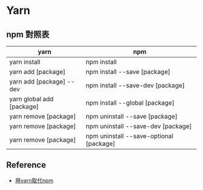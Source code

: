 # Yarn

## npm 對照表
| yarn                      | npm                                     |
| ------------------------- | --------------------------------------- |
| yarn install              | npm install                             |
| yarn add [package]        | npm install --save [package]            |
| yarn add [package] --dev  | npm install --save-dev [package]        |
| yarn global add [package] | npm install --global [package]          |
| yarn remove [package]     | npm uninstall --save [package]          |
| yarn remove [package]     | npm uninstall --save-dev [package]      |
| yarn remove [package]     | npm uninstall --save-optional [package] |

## Reference
* [用yarn取代npm](http://blog.chivincent.net/2016/10/23/%E7%94%A8-yarn-%E5%8F%96%E4%BB%A3-npm/)
